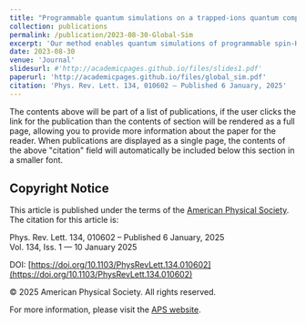 ```yaml
---
title: "Programmable quantum simulations on a trapped-ions quantum computer with a global drive"
collection: publications
permalink: /publication/2023-08-30-Global-Sim
excerpt: 'Our method enables quantum simulations of programmable spin-Hamiltonians, using only simple global fields, driving all qubits homogeneously and simultaneously.'
date: 2023-08-30
venue: 'Journal'
slidesurl: #'http://academicpages.github.io/files/slides1.pdf'
paperurl: 'http://academicpages.github.io/files/global_sim.pdf'
citation: 'Phys. Rev. Lett. 134, 010602 – Published 6 January, 2025'
---
```


The contents above will be part of a list of publications, if the user clicks the link for the publication than the contents of section will be rendered as a full page, allowing you to provide more information about the paper for the reader. When publications are displayed as a single page, the contents of the above "citation" field will automatically be included below this section in a smaller font.

## Copyright Notice

This article is published under the terms of the [American Physical Society](https://journals.aps.org/copyrightFAQ.html). The citation for this article is:

Phys. Rev. Lett. 134, 010602 – Published 6 January, 2025  
Vol. 134, Iss. 1 — 10 January 2025  

DOI: [https://doi.org/10.1103/PhysRevLett.134.010602](https://doi.org/10.1103/PhysRevLett.134.010602)  

© 2025 American Physical Society. All rights reserved.

For more information, please visit the [APS website](https://www.aps.org/).